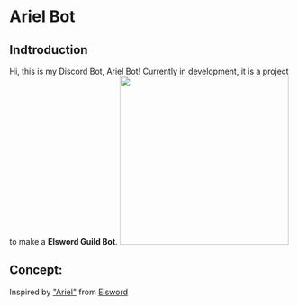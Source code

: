 # Ariel Bot

## Indtroduction
Hi, this is my Discord Bot, Ariel Bot! Currently in development, it is a project to make a **Elsword Guild Bot**.
<img src='https://i.imgur.com/05NjUl6.png' width="300px">

## Concept:
Inspired by ["Ariel"](https://elwiki.net/w/Ariel) from [Elsword](https://en.elsword.gameforge.com/news/archive)